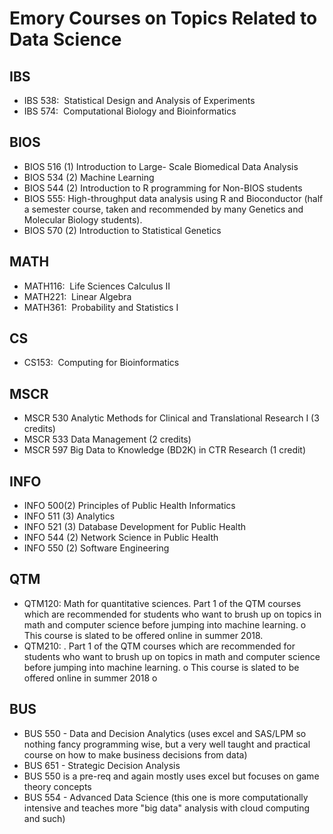 # Emory Courses on Topics Related to Data Science

## IBS
* IBS 538:  Statistical Design and Analysis of Experiments
* IBS 574:  Computational Biology and Bioinformatics

## BIOS

* BIOS 516 (1) Introduction to Large- Scale Biomedical Data Analysis
* BIOS 534 (2) Machine Learning
* BIOS 544 (2) Introduction to R programming for Non-BIOS students
* BIOS 555: High-throughput data analysis using R and Bioconductor (half a semester course, taken and recommended by many Genetics and Molecular Biology students). 
* BIOS 570 (2) Introduction to Statistical Genetics

## MATH

* MATH116:  Life Sciences Calculus II
* MATH221:  Linear Algebra 
* MATH361:  Probability and Statistics I 

## CS

* CS153:  Computing for Bioinformatics

## MSCR

* MSCR 530 Analytic Methods for Clinical and Translational Research I (3 credits)
* MSCR 533 Data Management (2 credits)
* MSCR 597 Big Data to Knowledge (BD2K) in CTR Research (1 credit)

## INFO

* INFO 500(2) Principles of Public Health Informatics 
* INFO 511 (3) Analytics
* INFO 521 (3) Database Development for Public Health
* INFO 544 (2) Network Science in Public Health 
* INFO 550 (2) Software Engineering

## QTM

* QTM120:  Math for quantitative sciences. Part 1 of the QTM courses which are recommended for students who want to brush up on topics in math and computer science before jumping into machine learning. 
o This course is slated to be offered online in summer 2018. 
* QTM210: . Part 1 of the QTM courses which are recommended for students who want to brush up on topics in math and computer science before jumping into machine learning. 
o This course is slated to be offered online in summer 2018
o

## BUS

* BUS 550 - Data and Decision Analytics (uses excel and SAS/LPM so nothing fancy programming wise, but a very well taught and practical course on how to make business decisions from data)
* BUS 651 - Strategic Decision Analysis 
* BUS 550 is a pre-req and again mostly uses excel but focuses on game theory concepts
* BUS 554 - Advanced Data Science (this one is more computationally intensive and teaches more "big data" analysis with cloud computing and such)


